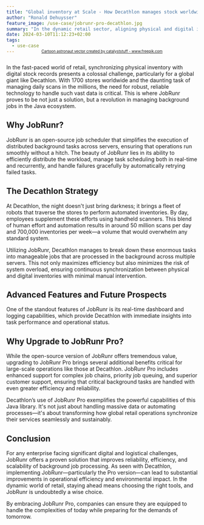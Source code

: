 ```yaml
---
title: "Global inventory at Scale - How Decathlon manages stock worldwide using JobRunr"
author: "Ronald Dehuysser"
feature_image: /use-case/jobrunr-pro-decathlon.jpg
summary: "In the dynamic retail sector, aligning physical and digital inventories is challenging, especially for Decathlon, which runs 1700 stores and handles millions of scans daily. Reliable, robust technology is crucial for managing this vast data. JobRunr stands out as the ideal tool, efficiently streamlining background task management."
date: 2024-03-10T11:12:23+02:00
tags:
  - use-case
---
```

<div style="text-align: center;margin: -2em 0 2em;">
<small style="font-size: 70%;"><a href='https://www.freepik.com/vectors/cartoon-astronaut'>Cartoon astronaut vector created by catalyststuff - www.freepik.com</a></small>
</div>

In the fast-paced world of retail, synchronizing physical inventory with digital stock records presents a colossal challenge, particularly for a global giant like Decathlon. With 1700 stores worldwide and the daunting task of managing daily scans in the millions, the need for robust, reliable technology to handle such vast data is critical. This is where JobRunr proves to be not just a solution, but a revolution in managing background jobs in the Java ecosystem.

## Why JobRunr?
JobRunr is an open-source job scheduler that simplifies the execution of distributed background tasks across servers, ensuring that operations run smoothly without a hitch. The beauty of JobRunr lies in its ability to efficiently distribute the workload, manage task scheduling both in real-time and recurrently, and handle failures gracefully by automatically retrying failed tasks.

## The Decathlon Strategy
At Decathlon, the night doesn't just bring darkness; it brings a fleet of robots that traverse the stores to perform automated inventories. By day, employees supplement these efforts using handheld scanners. This blend of human effort and automation results in around 50 million scans per day and 700,000 inventories per week—a volume that would overwhelm any standard system.

Utilizing JobRunr, Decathlon manages to break down these enormous tasks into manageable jobs that are processed in the background across multiple servers. This not only maximizes efficiency but also minimizes the risk of system overload, ensuring continuous synchronization between physical and digital inventories with minimal manual intervention.

## Advanced Features and Future Prospects
One of the standout features of JobRunr is its real-time dashboard and logging capabilities, which provide Decathlon with immediate insights into task performance and operational status. 

## Why Upgrade to JobRunr Pro?
While the open-source version of JobRunr offers tremendous value, upgrading to JobRunr Pro brings several additional benefits critical for large-scale operations like those at Decathlon. JobRunr Pro includes enhanced support for complex job chains, priority job queuing, and superior customer support, ensuring that critical background tasks are handled with even greater efficiency and reliability.

Decathlon’s use of JobRunr Pro exemplifies the powerful capabilities of this Java library. It's not just about handling massive data or automating processes—it's about transforming how global retail operations synchronize their services seamlessly and sustainably.

## Conclusion
For any enterprise facing significant digital and logistical challenges, JobRunr offers a proven solution that improves reliability, efficiency, and scalability of background job processing. As seen with Decathlon, implementing JobRunr—particularly the Pro version—can lead to substantial improvements in operational efficiency and environmental impact. In the dynamic world of retail, staying ahead means choosing the right tools, and JobRunr is undoubtedly a wise choice.

By embracing JobRunr Pro, companies can ensure they are equipped to handle the complexities of today while preparing for the demands of tomorrow.